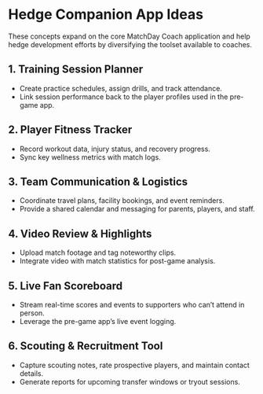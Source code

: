 # Hedge Companion App Ideas

These concepts expand on the core MatchDay Coach application and help hedge development efforts by diversifying the toolset available to coaches.

## 1. Training Session Planner
- Create practice schedules, assign drills, and track attendance.
- Link session performance back to the player profiles used in the pre-game app.

## 2. Player Fitness Tracker
- Record workout data, injury status, and recovery progress.
- Sync key wellness metrics with match logs.

## 3. Team Communication & Logistics
- Coordinate travel plans, facility bookings, and event reminders.
- Provide a shared calendar and messaging for parents, players, and staff.

## 4. Video Review & Highlights
- Upload match footage and tag noteworthy clips.
- Integrate video with match statistics for post-game analysis.

## 5. Live Fan Scoreboard
- Stream real-time scores and events to supporters who can’t attend in person.
- Leverage the pre-game app’s live event logging.

## 6. Scouting & Recruitment Tool
- Capture scouting notes, rate prospective players, and maintain contact details.
- Generate reports for upcoming transfer windows or tryout sessions.
